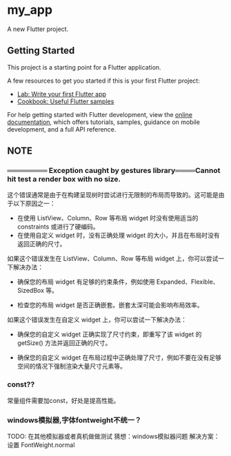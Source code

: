 # my_app

A new Flutter project.

## Getting Started

This project is a starting point for a Flutter application.

A few resources to get you started if this is your first Flutter project:

- [Lab: Write your first Flutter app](https://docs.flutter.dev/get-started/codelab)
- [Cookbook: Useful Flutter samples](https://docs.flutter.dev/cookbook)

For help getting started with Flutter development, view the
[online documentation](https://docs.flutter.dev/), which offers tutorials,
samples, guidance on mobile development, and a full API reference.


## NOTE

### ════════ Exception caught by gestures library════Cannot hit test a render box with no size.
这个错误通常是由于在构建呈现树时尝试进行无限制的布局而导致的。这可能是由于以下原因之一：

- 在使用 ListView、Column、Row 等布局 widget 时没有使用适当的 constraints 或进行了硬编码。
- 在使用自定义 widget 时，没有正确处理 widget 的大小，并且在布局时没有返回正确的尺寸。

如果这个错误发生在 ListView、Column、Row 等布局 widget 上，你可以尝试一下解决办法：

- 确保您的布局 widget 有足够的约束条件，例如使用 Expanded、Flexible、SizedBox 等。

- 检查您的布局 widget 是否正确嵌套。嵌套太深可能会影响布局效率。

如果这个错误发生在自定义 widget 上，你可以尝试一下解决办法：

- 确保您的自定义 widget 正确实现了尺寸约束，即重写了该 widget 的 getSize() 方法并返回正确的尺寸。

- 确保您的自定义 widget 在布局过程中正确处理了尺寸，例如不要在没有足够空间的情况下强制渲染大量尺寸元素等。

### const??
常量组件需要加const，好处是提高性能。

### windows模拟器,字体fontweight不统一？
TODO: 在其他模拟器或者真机做做测试
猜想：windows模拟器问题
解决方案：设置 FontWeight.normal
